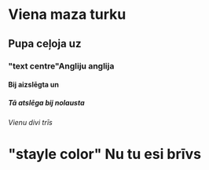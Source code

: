 <!DOCTYPE html>
<html>

 

<body>

<h1>Viena maza turku</h1>
<h2>Pupa ceļoja uz</h2>
<h3>"text centre"Angliju anglija</h3>
<h4>Bij aizslēgta un</h4>
<h5>Tā atslēga bij nolausta</h5>
<h6>Vienu divi trīs</h6>
<h1>"stayle color" Nu tu esi brīvs</h1>

</body>
</html>
